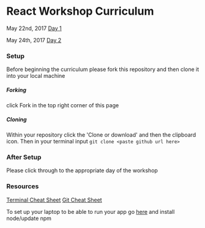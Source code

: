 # React Workshop Curriculum

May 22nd, 2017
[Day 1](/curriculum/day1.md)

May 24th, 2017
[Day 2](/curriculum/day2.md)

### Setup
Before beginning the curriculum please fork this repository and then clone it into your local machine

##### Forking
click Fork in the top right corner of this page

##### Cloning
Within your repository click the 'Clone or download' and then the clipboard icon.
Then in your terminal input `git clone <paste github url here>`

### After Setup
Please click through to the appropriate day of the workshop

### Resources
[Terminal Cheat Sheet](https://www.git-tower.com/blog/content/posts/32-command-line-cheat-sheet/command-line-cheat-sheet-large01.png)
[Git Cheat Sheet](https://www.git-tower.com/blog/content/posts/54-git-cheat-sheet/git-cheat-sheet-large01.png)

To set up your laptop to be able to run your app go [here](https://docs.npmjs.com/getting-started/installing-node) and install node/update npm
